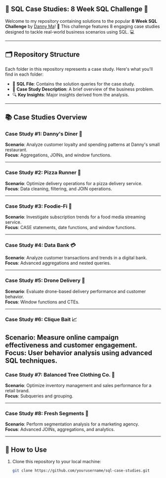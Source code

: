 ## 🌟 SQL Case Studies: 8 Week SQL Challenge 🌟

Welcome to my repository containing solutions to the popular **8 Week SQL Challenge**
by [Danny Ma]([https://8weeksqlchallenge.com/])! 
🚀 This challenge features 8 engaging case studies designed to tackle real-world business scenarios using SQL. 💻

---
## 🗂️ Repository Structure

Each folder in this repository represents a case study. Here's what you'll find in each folder:
- 📄 **SQL File**: Contains the solution queries for the case study.
- 📝 **Case Study Description**: A brief overview of the business problem.
- 🔍 **Key Insights**: Major insights derived from the analysis.
---
## 📚 Case Studies Overview

### **Case Study #1: Danny's Diner 🍜**
**Scenario**: Analyze customer loyalty and spending patterns at Danny's small restaurant.  
**Focus**: Aggregations, JOINs, and window functions.  

---

### **Case Study #2: Pizza Runner 🍕**
**Scenario**: Optimize delivery operations for a pizza delivery service.  
**Focus**: Data cleaning, filtering, and JOIN operations. 

---

### **Case Study #3: Foodie-Fi 🎥**
**Scenario**: Investigate subscription trends for a food media streaming service.  
**Focus**: CASE statements, date functions, and window functions.  

---

### **Case Study #4: Data Bank 💳**
**Scenario**: Analyze customer transactions and trends in a digital bank.  
**Focus**: Advanced aggregations and nested queries.  

---

### **Case Study #5: Drone Delivery 🚁**
**Scenario**: Evaluate drone-based delivery performance and customer behavior.  
**Focus**: Window functions and CTEs.  

---

### **Case Study #6: Clique Bait 📈**
**Scenario**: Measure online campaign effectiveness and customer engagement.  
**Focus**: User behavior analysis using advanced SQL techniques.  
---

### **Case Study #7: Balanced Tree Clothing Co. 👔**
**Scenario**: Optimize inventory management and sales performance for a retail brand.  
**Focus**: Subqueries and grouping.  

---

### **Case Study #8: Fresh Segments 🛒**
**Scenario**: Perform segmentation analysis for a marketing agency.  
**Focus**: Advanced JOINs, aggregations, and analytics.  

---

## 🚀 How to Use

1. Clone this repository to your local machine:
   ```bash
   git clone https://github.com/yourusername/sql-case-studies.git
